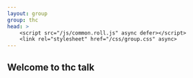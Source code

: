 ```yaml
---
layout: group
group: thc
head: >
    <script src="/js/common.roll.js" async defer></script>
    <link rel="stylesheet" href="/css/group.css" async>
---
```


## Welcome to thc talk
